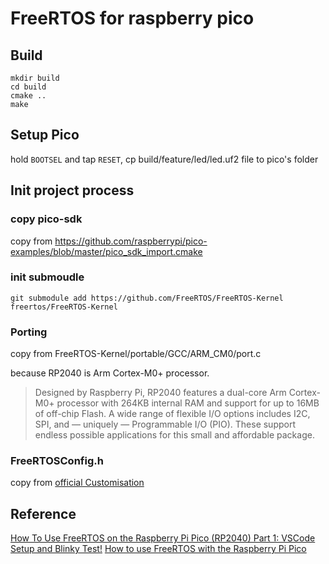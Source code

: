 # FreeRTOS for raspberry pico

## Build

```shell
mkdir build
cd build
cmake ..
make
```

## Setup Pico

hold `BOOTSEL` and tap `RESET`, cp build/feature/led/led.uf2 file to pico's folder

## Init project process

### copy pico-sdk

copy from https://github.com/raspberrypi/pico-examples/blob/master/pico_sdk_import.cmake


### init submoudle

```shell
git submodule add https://github.com/FreeRTOS/FreeRTOS-Kernel freertos/FreeRTOS-Kernel
```

### Porting

copy from FreeRTOS-Kernel/portable/GCC/ARM_CM0/port.c

because RP2040 is Arm Cortex-M0+ processor.

> Designed by Raspberry Pi, RP2040 features a dual-core Arm Cortex-M0+ processor with 264KB internal RAM and support for up to 16MB of off-chip Flash. A wide range of flexible I/O options includes I2C, SPI, and — uniquely — Programmable I/O (PIO). These support endless possible applications for this small and affordable package.

### FreeRTOSConfig.h

copy from [official Customisation](https://www.freertos.org/a00110.html)

## Reference

[How To Use FreeRTOS on the Raspberry Pi Pico (RP2040) Part 1: VSCode Setup and Blinky Test!](https://www.youtube.com/watch?v=jCZxStjzGA8)
[How to use FreeRTOS with the Raspberry Pi Pico](https://blog.smittytone.net/2022/02/24/how-to-use-freertos-with-the-raspberry-pi-pico/)